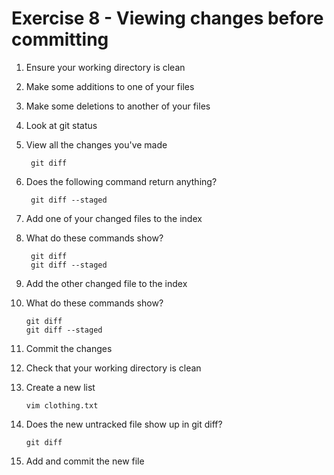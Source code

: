 # Exercise 8 - Viewing changes before committing

1. Ensure your working directory is clean

2. Make some additions to one of your files

3. Make some deletions to another of your files

4. Look at git status

5. View all the changes you've made

        git diff

6. Does the following command return anything?

        git diff --staged

7. Add one of your changed files to the index

8. What do these commands show?

        git diff
        git diff --staged

9. Add the other changed file to the index

10. What do these commands show?

        git diff
        git diff --staged

11. Commit the changes

12. Check that your working directory is clean

13. Create a new list

        vim clothing.txt

14. Does the new untracked file show up in git diff?

        git diff

15. Add and commit the new file

